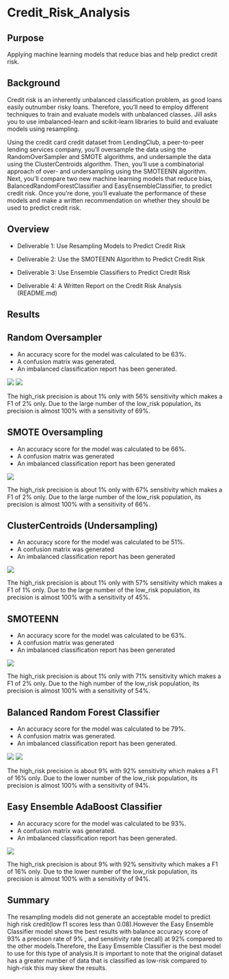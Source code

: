 # Credit_Risk_Analysis

## Purpose
Applying machine learning models that reduce bias and help predict credit risk.

## Background
Credit risk is an inherently unbalanced classification problem, as good loans easily outnumber risky loans. Therefore, you’ll need to employ different techniques to train and evaluate models with unbalanced classes. Jill asks you to use imbalanced-learn and scikit-learn libraries to build and evaluate models using resampling.

Using the credit card credit dataset from LendingClub, a peer-to-peer lending services company, you’ll oversample the data using the RandomOverSampler and SMOTE algorithms, and undersample the data using the ClusterCentroids algorithm. Then, you’ll use a combinatorial approach of over- and undersampling using the SMOTEENN algorithm. Next, you’ll compare two new machine learning models that reduce bias, BalancedRandomForestClassifier and EasyEnsembleClassifier, to predict credit risk. Once you’re done, you’ll evaluate the performance of these models and make a written recommendation on whether they should be used to predict credit risk.

## Overview
- Deliverable 1: Use Resampling Models to Predict Credit Risk

- Deliverable 2: Use the SMOTEENN Algorithm to Predict Credit Risk

- Deliverable 3: Use Ensemble Classifiers to Predict Credit Risk

- Deliverable 4: A Written Report on the Credit Risk Analysis (README.md)

## Results

## Random Oversampler

- An accuracy score for the model was calculated to be 63%.
- A confusion matrix was generated.
- An imbalanced classification report has been generated.

![](image_1.png)
![](image_2.png)

The high_risk precision is about 1% only with 56% sensitivity which makes a F1 of 2% only. Due to the large number of the low_risk population, its precision is almost 100% with a sensitivity of 69%.

## SMOTE Oversampling

- An accuracy score for the model was calculated to be 66%.
- A confusion matrix was generated
- An imbalanced classification report has been generated

![](image_3.png)

The high_risk precision is about 1% only with 67% sensitivity which makes a F1 of 2% only. Due to the large number of the low_risk population, its precision is almost 100% with a sensitivity of 66%.

## ClusterCentroids (Undersampling)

- An accuracy score for the model was calculated to be 51%.
- A confusion matrix was generated
- An imbalanced classification report has been generated

![](image_4.png)

The high_risk precision is about 1% only with 57% sensitivity which makes a F1 of 1% only. Due to the large number of the low_risk population, its precision is almost 100% with a sensitivity of 45%.

## SMOTEENN

- An accuracy score for the model was calculated to be 63%.
- A confusion matrix was generated
- An imbalanced classification report has been generated

![](image_5.png)

The high_risk precision is about 1% only with 71% sensitivity which makes a F1 of 2% only. Due to the high number of the low_risk population, its precision is almost 100% with a sensitivity of 54%.

## Balanced Random Forest Classifier

- An accuracy score for the model was calculated to be 79%.
- A confusion matrix was generated.
- An imbalanced classification report has been generated.

![](image_6.png)
![](image_7.png)

The high_risk precision is about 9% with 92% sensitivity which makes a F1 of 16% only. Due to the lower number of the low_risk population, its precision is almost 100% with a sensitivity of 94%.

## Easy Ensemble AdaBoost Classifier

- An accuracy score for the model was calculated to be 93%.
- A confusion matrix was generated.
- An imbalanced classification report has been generated.

![](image_8.png)

The high_risk precision is about 9% with 92% sensitivity which makes a F1 of 16% only. Due to the lower number of the low_risk population, its precision is almost 100% with a sensitivity of 94%.

## Summary

The resampling models did not generate an acceptable model to predict high risk credit(low f1 scores less than 0.08).However the Easy Ensemble Classifier model shows the best results with balance accuracy score of 93% a precison rate of 9% , and sensitivity rate (recall) at 92% compared to the other models.Therefore, the Easy Emsemble Classifier is the best model to use for this type of analysis.It is important to note that the original dataset has a greater number of data that is classified as low-risk compared to high-risk this may skew the results.

